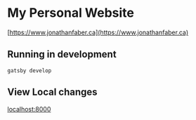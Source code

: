 # My Personal Website
[https://www.jonathanfaber.ca](https://www.jonathanfaber.ca)

## Running in development
`gatsby develop`

## View Local changes
[localhost:8000](localhost:8000)
